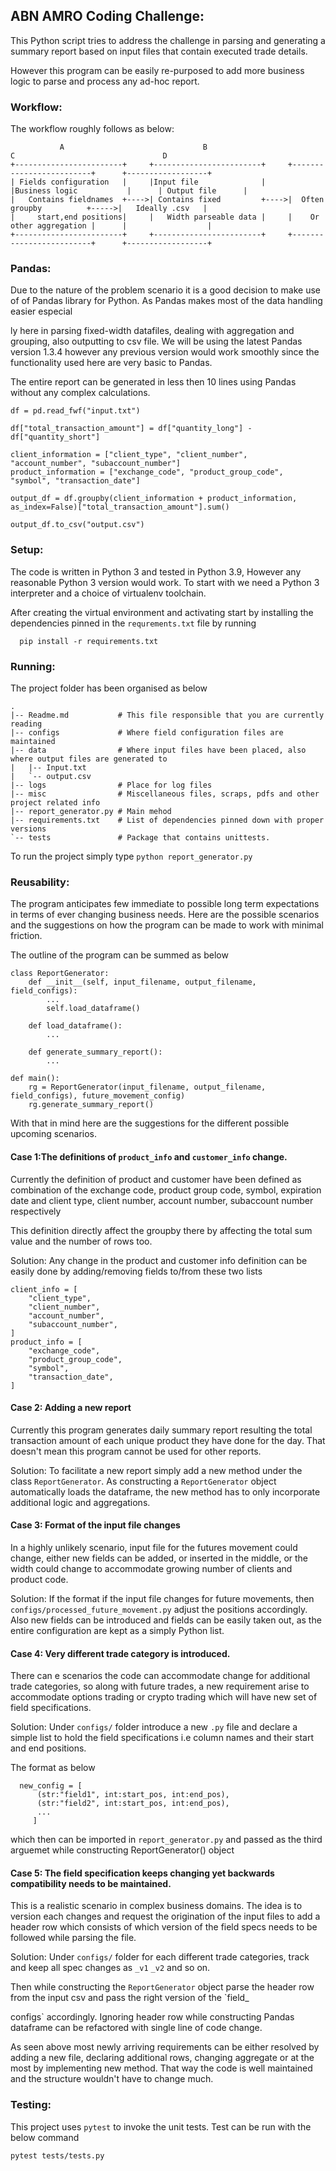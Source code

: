 ## ABN AMRO Coding Challenge:
This Python script tries to address the challenge in parsing and generating a summary report based on input files that contain executed trade details. 

However this program can be easily re-purposed to add more business logic to parse and process any ad-hoc report. 

### Workflow:

The workflow roughly follows as below:

               A                               B                          C                                 D
    +------------------------+     +------------------------+     +-------------------------+      +------------------+
    | Fields configuration   |     |Input file              |     |Business logic           |      | Output file      |
    |   Contains fieldnames  +---->| Contains fixed         +---->|  Often groupby          +----->|   Ideally .csv   |
    |     start,end positions|     |   Width parseable data |     |    Or other aggregation |      |                  |
    +------------------------+     +------------------------+     +-------------------------+      +------------------+
    
    
    
### Pandas:
Due to the nature of the problem scenario it is a good decision to make use of of Pandas library for Python. As Pandas makes most of the data handling easier especial

ly here in parsing fixed-width datafiles, dealing with aggregation and grouping, also outputting to csv file. We will be using the latest Pandas version 1.3.4 however any previous version would work smoothly since the functionality used here are very basic to Pandas. 

The entire report can be generated in less then 10 lines using Pandas without any complex calculations. 

	df = pd.read_fwf("input.txt")

	df["total_transaction_amount"] = df["quantity_long"] - df["quantity_short"]

	client_information = ["client_type", "client_number", "account_number", "subaccount_number"]
	product_information = ["exchange_code", "product_group_code", "symbol", "transaction_date"]

	output_df = df.groupby(client_information + product_information, as_index=False)["total_transaction_amount"].sum()

	output_df.to_csv("output.csv")

### Setup:
The code is written in Python 3 and tested in Python 3.9, However any reasonable Python 3 version would work. To start with we need a Python 3 interpreter and a choice of virtualenv toolchain. 

After creating the virtual environment and activating start by installing the dependencies pinned in the `requrements.txt` file by running

`  pip install -r requirements.txt`

### Running:
The project folder has been organised as below

    .
    |-- Readme.md           # This file responsible that you are currently reading 
    |-- configs             # Where field configuration files are maintained
    |-- data                # Where input files have been placed, also where output files are generated to
    |   |-- Input.txt
    |   `-- output.csv
    |-- logs                # Place for log files
    |-- misc                # Miscellaneous files, scraps, pdfs and other project related info
    |-- report_generator.py # Main mehod
    |-- requirements.txt    # List of dependencies pinned down with proper versions
    `-- tests               # Package that contains unittests. 
    
To run the project simply type `python report_generator.py`

### Reusability:
The program anticipates few immediate to possible long term expectations in terms of ever changing business needs. Here are the possible scenarios and the suggestions on how the program can be made to work with minimal friction. 

The outline of the program can be summed as below

    class ReportGenerator:
        def __init__(self, input_filename, output_filename, field_configs):
            ...
            self.load_dataframe()

        def load_dataframe():
            ...
            
        def generate_summary_report():
            ...
    
    def main():
        rg = ReportGenerator(input_filename, output_filename, field_configs), future_movement_config)
        rg.generate_summary_report()
        
With that in mind here are the suggestions for the different possible upcoming scenarios. 

#### Case 1:The definitions of `product_info` and `customer_info` change. 
Currently the definition of product and customer have been defined as combination of the exchange code, product group code, symbol, expiration date and client type, client number, account number, subaccount number respectively 

This definition directly affect the groupby there by affecting the total sum value and the number of rows too. 

Solution:
Any change in the product and customer info definition can be easily done by adding/removing fields to/from these two lists

    client_info = [
        "client_type",
        "client_number",
        "account_number",
        "subaccount_number",
    ]
    product_info = [
        "exchange_code",
        "product_group_code",
        "symbol",
        "transaction_date",
    ]

#### Case 2: Adding a new report

Currently this program generates daily summary report resulting the total transaction amount of each unique product they have done for the day. That doesn't mean this program cannot be used for other reports. 
    
   Solution: To facilitate a new report simply add a new method under the class `ReportGenerator`. As constructing a `ReportGenerator` object automatically loads the dataframe, the new method has to only incorporate additional logic and aggregations. 
    
#### Case 3: Format of the input file changes
  In a highly unlikely scenario, input file for the futures movement could change, either new fields can be added, or inserted in the middle, or the width could change to accommodate growing number of clients and product code. 
  
  Solution:
  If the format if the input file changes for future movements, then `configs/processed_future_movement.py` adjust the positions accordingly. Also new fields can be introduced and fields can be easily taken out, as the entire configuration are kept as a simply Python list. 
  
#### Case 4: Very different trade category is introduced. 
There can e scenarios the code can accommodate change for additional trade categories, so along with future trades, a new requirement arise to accommodate options trading or crypto trading which will have new set of field specifications. 
    
 Solution:
    Under `configs/` folder introduce a new `.py` file and declare a simple list to hold the field specifications i.e column names and their start and end positions. 
    
  The format as below
  
      new_config = [
          (str:"field1", int:start_pos, int:end_pos),
          (str:"field2", int:start_pos, int:end_pos),
          ...
         ]
   
  which then can be imported in `report_generator.py` and passed as the third arguemet while constructing ReportGenerator() object


#### Case 5: The field specification keeps changing yet backwards compatibility needs to be maintained.

This is a realistic scenario in complex business domains. The idea is to version each changes and request the origination of the input files to add a header row which consists of which version of the field specs needs to be followed while parsing the file. 

Solution:
Under `configs/` folder for each different trade categories, track and keep all spec changes as `_v1` `_v2` and so on. 

Then while constructing the `ReportGenerator` object parse the header row from the input csv and pass the right version of the `field_

configs` accordingly. Ignoring header row while constructing Pandas dataframe can be refactored with single line of code change. 

As seen above most newly arriving requirements can be either resolved by adding a new file, declaring additional rows, changing aggregate or at the most by implementing new method. That way the code is well maintained and the structure wouldn't have to change much. 

### Testing:
This project uses `pytest` to invoke the unit tests. Test can be run with the below command

	pytest tests/tests.py

